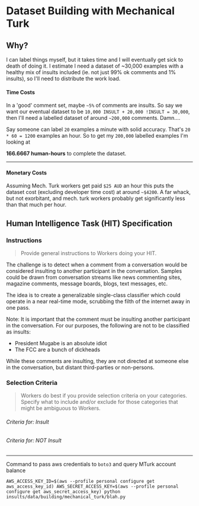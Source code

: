 # Dataset Building with Mechanical Turk

## Why?

I can label things myself, but it takes time and I will eventually get sick to death of doing it. I estimate I need a dataset of ~30,000 examples with a healthy mix of insults included (ie. not just 99% ok comments and 1% insults), so I'll need to distribute the work load.

#### Time Costs

In a 'good' comment set, maybe `~5%` of comments are insults. So say we want our eventual dataset to be `10,000 INSULT + 20,000 !INSULT = 30,000`, then I'll need a labelled dataset of around `~200,000` comments. Damn....

Say someone can label `20` examples a minute with solid accuracy. That's `20 * 60 = 1200` examples an hour. So to get my `200,000` labelled examples I'm looking at

**166.6667 human-hours** to complete the dataset.

-----

#### Monetary Costs

Assuming Mech. Turk workers get paid `$25 AUD` an hour this puts the dataset cost (excluding developer time cost) at around `~$4200`. A far whack, but not exorbitant, and mech. turk workers probably get significantly less than that much per hour.


## Human Intelligence Task (HIT) Specification

### Instructions
> Provide general instructions to Workers doing your HIT.

The challenge is to detect when a comment from a conversation would be considered insulting to another participant in the conversation. Samples could be drawn from conversation streams like news commenting sites, magazine comments, message boards, blogs, text messages, etc.

The idea is to create a generalizable single-class classifier which could operate in a near real-time mode, scrubbing the filth of the internet away in one pass.

Note: It is important that the comment must be insulting another participant in the conversation. For our purposes, the following are not to be classified as insults:

* President Mugabe is an absolute idiot
* The FCC are a bunch of dickheads

While these comments are insulting, they are not directed at someone else in the conversation, but distant third-parties or non-persons.

### Selection Criteria

> Workers do best if you provide selection criteria on your categories. Specify what to include and/or exclude for those categories that might be ambiguous to Workers.

###### Criteria for: Insult




###### Criteria for: NOT Insult



------

Command to pass aws credentials to `boto3` and query MTurk account balance


```
AWS_ACCESS_KEY_ID=$(aws --profile personal configure get aws_access_key_id) AWS_SECRET_ACCESS_KEY=$(aws --profile personal configure get aws_secret_access_key) python insults/data/building/mechanical_turk/blah.py
```
